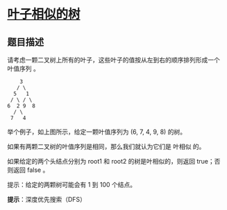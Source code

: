 # [叶子相似的树][Title]

## 题目描述

请考虑一颗二叉树上所有的叶子，这些叶子的值按从左到右的顺序排列形成一个 叶值序列 。

        3
       / \
      5   1
     / \ / \
    6  2 9  8
      / \
     7   4

举个例子，如上图所示，给定一颗叶值序列为 (6, 7, 4, 9, 8) 的树。

如果有两颗二叉树的叶值序列是相同，那么我们就认为它们是 叶相似 的。

如果给定的两个头结点分别为 root1 和 root2 的树是叶相似的，则返回 true；否则返回 false 。

提示：给定的两颗树可能会有 1 到 100 个结点。

**提示**：深度优先搜索（DFS）

[Title]: https://leetcode-cn.com/problems/leaf-similar-trees/description/
